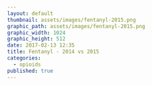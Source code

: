 ```yaml
---
layout: default
thumbnail: assets/images/fentanyl-2015.png
graphic_path: assets/images/fentanyl-2015.png
graphic_width: 1024
graphic_height: 512
date: 2017-02-13 12:35
title: Fentanyl - 2014 vs 2015
categories:
  - opioids
published: true
---
```

